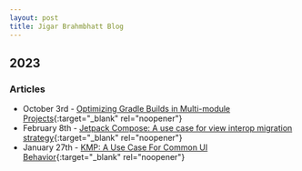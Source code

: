 ```yaml
---
layout: post
title: Jigar Brahmbhatt Blog
---
```

## 2023

### Articles

- October 3rd - [Optimizing Gradle Builds in Multi-module Projects](https://touchlab.co/optimizing-gradle-builds-in-Multi-module-projects){:target="_blank" rel="noopener"}
- February 8th - [Jetpack Compose: A use case for view interop migration strategy](https://touchlab.co/jetpack-compose-a-use-case-for-view-interop-migration-strategy/){:target="_blank" rel="noopener"}
- January 27th - [KMP: A Use Case For Common UI Behavior](https://touchlab.co/kmp-a-use-case-for-common-ui-behavior/){:target="_blank" rel="noopener"}